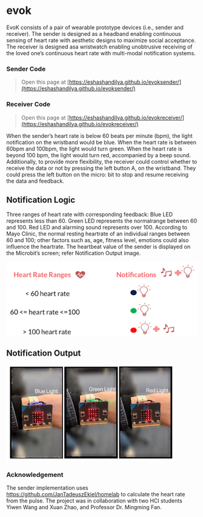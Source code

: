 # evok
EvoK consists of a pair of wearable prototype devices (i.e., sender and receiver). The sender is designed as a headband enabling continuous sensing of heart rate with aesthetic designs to maximize social acceptance. The receiver is designed asa wristwatch enabling unobtrusive receiving of the loved one’s continuous heart rate with multi-modal notification systems.

### Sender Code
> Open this page at [https://eshashandilya.github.io/evoksender/](https://eshashandilya.github.io/evoksender/)

### Receiver Code
> Open this page at [https://eshashandilya.github.io/evokreceiver/](https://eshashandilya.github.io/evokreceiver/)

When the sender’s heart rate is below 60 beats per minute (bpm), the light notification on the wristband would be blue. When the heart rate is between 60bpm and 100bpm, the light would turn green. When the heart rate is beyond 100 bpm, the light would turn red, accompanied by a beep sound. Additionally, to provide more flexibility, the receiver could control whether to receive the data or not by pressing the left button A, on the wristband. They could press the left button on the micro: bit to stop and resume receiving the data and feedback. 

## Notification Logic
Three ranges of heart rate with corresponding feedback: Blue LED represents less than 60. Green LED represents the normalrange between 60 and 100. Red LED and alarming sound represents over 100. According to Mayo Clinic, the normal resting heartrate of an individual ranges between 60 and 100; other factors such as, age, fitness level, emotions could also influence the heartrate. The heartbeat value of the sender is displayed on the Microbit’s screen; refer Notification Output image.

![Notification Logic](https://github.com/EshaShandilya/evokreceiver/blob/master/notification_logic.png?raw=true)

## Notification Output
![Notification Output](https://github.com/EshaShandilya/evokreceiver/blob/master/notification_output.png?raw=true)


### Acknowledgement
The sender implementation uses https://github.com/JanTadeuszEkiel/homelab to calculate the heart rate from the pulse.
The project was in collaboration with two HCI students Yiwen Wang and Xuan Zhao, and Professor Dr. Mingming Fan.
